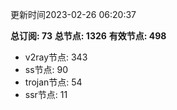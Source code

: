 更新时间2023-02-26 06:20:37

**总订阅: 73**
**总节点: 1326**
**有效节点: 498**
- v2ray节点: 343
- ss节点: 90
- trojan节点: 54
- ssr节点: 11
